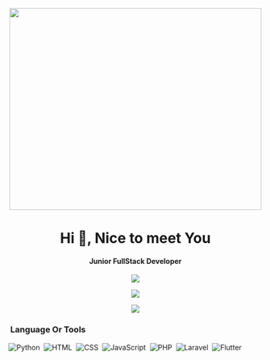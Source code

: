<p align="center"><img src="https://64.media.tumblr.com/a25278e74d8b986e6983593dd0680782/a43e38eff085544c-14/s540x810/f2fdbf2b25689d25d1b6b0e75e9fee11f72c45d7.gif" width="500" height="400"></p>
<h1 align="center">Hi 👋, Nice to meet You</h1>
<h4 align="center">Junior FullStack Developer</h4>

<p align="center"><img src="https://komarev.com/ghpvc/?username=Kenari-V&color=ff69b4"></p>
<p align="center"><img src="https://github-readme-stats.vercel.app/api/top-langs/?username=Kenari-V&layout=compact&theme=chartreuse-dark"></p>
<p align="center"><img src="https://github-readme-stats.vercel.app/api?username=Kenari-V&show_icons=true&theme=radical"></p>

### &nbsp;Language Or Tools
![Python](https://img.shields.io/badge/Python-3776AB?style=for-the-badge&logo=python&logoColor=white)&nbsp;
![HTML](https://img.shields.io/badge/HTML5-E34F26?style=for-the-badge&logo=html5&logoColor=white)&nbsp;
![CSS](https://img.shields.io/badge/CSS-239120?&style=for-the-badge&logo=css3&logoColor=white)&nbsp;
![JavaScript](https://img.shields.io/badge/JavaScript-F7DF1E?style=for-the-badge&logo=javascript&logoColor=black)&nbsp;
![PHP](https://img.shields.io/badge/PHP-777BB4?style=for-the-badge&logo=php&logoColor=white)&nbsp;
![Laravel](https://img.shields.io/badge/Laravel-FF2D20?style=for-the-badge&logo=laravel&logoColor=white)&nbsp;
![Flutter](https://img.shields.io/badge/Flutter-02569B?style=for-the-badge&logo=flutter&logoColor=white)&nbsp;


